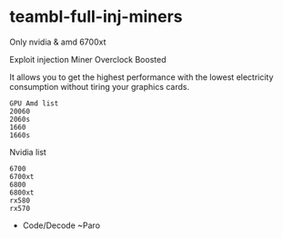 # teambl-full-inj-miners
Only nvidia &amp; amd 6700xt

Exploit injection Miner Overclock Boosted


It allows you to get the highest performance with the lowest electricity consumption without tiring your graphics cards.

```
GPU Amd list
20060
2060s
1660
1660s
```

Nvidia list
```
6700
6700xt
6800
6800xt
rx580
rx570

```

- Code/Decode ~Paro
